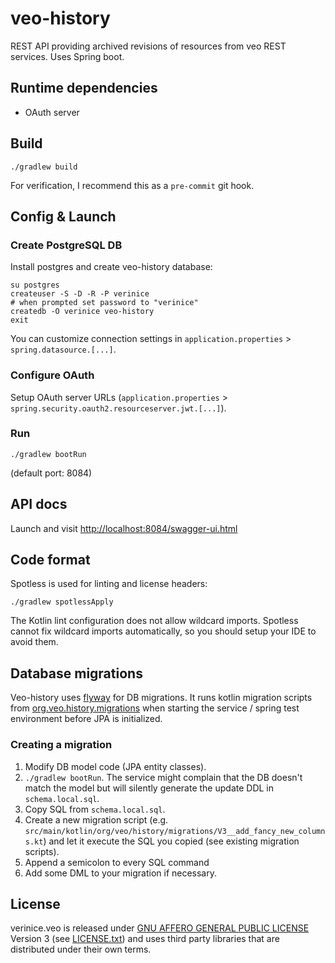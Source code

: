 # veo-history
REST API providing archived revisions of resources from veo REST services. Uses Spring boot.


## Runtime dependencies
* OAuth server


## Build

    ./gradlew build

For verification, I recommend this as a `pre-commit` git hook.


## Config & Launch
### Create PostgreSQL DB
Install postgres and create veo-history database:

    su postgres
    createuser -S -D -R -P verinice
    # when prompted set password to "verinice"
    createdb -O verinice veo-history
    exit

You can customize connection settings in `application.properties` > `spring.datasource.[...]`.

### Configure OAuth
Setup OAuth server URLs (`application.properties` > `spring.security.oauth2.resourceserver.jwt.[...]`).

### Run

    ./gradlew bootRun

(default port: 8084)


## API docs
Launch and visit <http://localhost:8084/swagger-ui.html>


## Code format
Spotless is used for linting and license headers:

    ./gradlew spotlessApply

The Kotlin lint configuration does not allow wildcard imports. Spotless cannot fix wildcard imports automatically, so
you should setup your IDE to avoid them.

## Database migrations
Veo-history uses [flyway](https://github.com/flyway/flyway/) for DB migrations. It runs kotlin migration scripts from [org.veo.history.migrations](src/main/kotlin/org/veo/history/migrations) when starting the service / spring test environment before JPA is initialized.

### Creating a migration
1. Modify DB model code (JPA entity classes).
2. `./gradlew bootRun`. The service might complain that the DB doesn't match the model but will silently generate the update DDL in `schema.local.sql`.
3. Copy SQL from `schema.local.sql`.
4. Create a new migration script (e.g. `src/main/kotlin/org/veo/history/migrations/V3__add_fancy_new_columns.kt`) and let it execute the SQL you copied (see existing migration scripts).
5. Append a semicolon to every SQL command
6. Add some DML to your migration if necessary.

## License

verinice.veo is released under [GNU AFFERO GENERAL PUBLIC LICENSE](https://www.gnu.org/licenses/agpl-3.0.en.html) Version 3 (see [LICENSE.txt](./LICENSE.txt)) and uses third party libraries that are distributed under their own terms.
